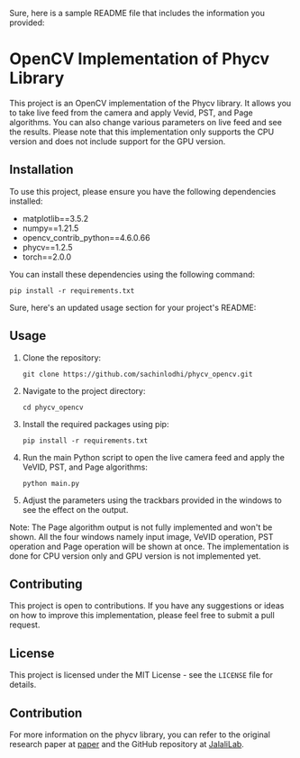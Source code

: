 Sure, here is a sample README file that includes the information you provided:

# OpenCV Implementation of Phycv Library

This project is an OpenCV implementation of the Phycv library. It allows you to take live feed from the camera and apply Vevid, PST, and Page algorithms. You can also change various parameters on live feed and see the results. Please note that this implementation only supports the CPU version and does not include support for the GPU version.

## Installation

To use this project, please ensure you have the following dependencies installed:

- matplotlib==3.5.2
- numpy==1.21.5
- opencv_contrib_python==4.6.0.66
- phycv==1.2.5
- torch==2.0.0

You can install these dependencies using the following command:

```
pip install -r requirements.txt
```

Sure, here's an updated usage section for your project's README:

## Usage

1. Clone the repository:
   ```
   git clone https://github.com/sachinlodhi/phycv_opencv.git
   ```
2. Navigate to the project directory:
   ```
   cd phycv_opencv
   ```
3. Install the required packages using pip:
   ```
   pip install -r requirements.txt
   ```
4. Run the main Python script to open the live camera feed and apply the VeVID, PST, and Page algorithms:
   ```
   python main.py
   ```
5. Adjust the parameters using the trackbars provided in the windows to see the effect on the output.

Note: The Page algorithm output is not fully implemented and won't be shown. All the four windows namely input image, VeVID operation, PST operation and Page operation will be shown at once. The implementation is done for CPU version only and GPU version is not implemented yet.

## Contributing

This project is open to contributions. If you have any suggestions or ideas on how to improve this implementation, please feel free to submit a pull request.

## License

This project is licensed under the MIT License - see the `LICENSE` file for details.

## Contribution
For more information on the phycv library, you can refer to the original research paper at [paper](https://arxiv.org/abs/2301.12531) and the GitHub repository at [JalaliLab](https://github.com/JalaliLabUCLA/phycv).
